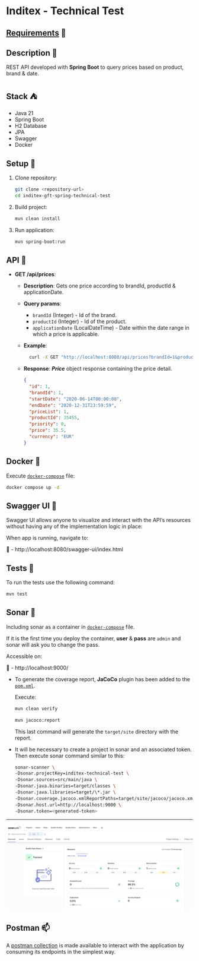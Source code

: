 # Inditex - Technical Test

## [Requirements](./requirements.md) 🔗

## Description 📃

REST API developed with **Spring Boot** to query prices based on product, brand & date.

## Stack ⛺

- Java 21
- Spring Boot
- H2 Database
- JPA
- Swagger
- Docker

## Setup 🔨

1. Clone repository:

   ```bash
   git clone <repository-url>
   cd inditex-gft-spring-technical-test
   ```

2. Build project:

   ```bash
   mvn clean install
   ```

3. Run application:
   ```bash
   mvn spring-boot:run
   ```

## API 📌

- **GET /api/prices**:

  - **Description**: Gets one price according to brandId, productId & applicationDate.
  - **Query params**:

    - `brandId` (Integer) - Id of the brand.
    - `productId` (Integer) - Id of the product.
    - `applicationDate` (LocalDateTime) - Date within the date range in which a price is applicable.

  - **Example**:

    ```bash
      curl -X GET "http://localhost:8080/api/prices?brandId=1&productId=35455&applicationDate=2020-06-14 10:00:00"
    ```

  - **Response**: **_Price_** object response containing the price detail.

    ```json
    {
      "id": 1,
      "brandId": 1,
      "startDate": "2020-06-14T00:00:00",
      "endDate": "2020-12-31T23:59:59",
      "priceList": 1,
      "productId": 35455,
      "priority": 0,
      "price": 35.5,
      "currency": "EUR"
    }
    ```

## Docker 🐋

Execute [`docker-compose`](./docker-compose.yaml) file:

```bash
docker compose up -d
```

## Swagger UI 👀

Swagger UI allows anyone to visualize and interact with the API’s resources without having any of the implementation logic in place:

When app is running, navigate to:

📌 - http://localhost:8080/swagger-ui/index.html

## Tests 💊

To run the tests use the following command:

```bash
mvn test
```

## Sonar 🚦

Including sonar as a container in [`docker-compose`](./docker-compose.yaml) file.

If it is the first time you deploy the container, **user** & **pass** are `admin` and sonar will ask you to change the pass.

Accessible on:

📌 - http://localhost:9000/

- To generate the coverage report, **JaCoCo** plugin has been added to the [`pom.xml`](./pom.xml).

  Execute:

  ```bash
  mvn clean verify
  ```

  ```bash
  mvn jacoco:report
  ```

  This last command will generate the `target/site` directory with the report.

- It will be necessary to create a project in sonar and an associated token. Then execute sonar command similar to this:

  ```bash
  sonar-scanner \
  -Dsonar.projectKey=inditex-technical-test \
  -Dsonar.sources=src/main/java \
  -Dsonar.java.binaries=target/classes \
  -Dsonar.java.libraries=target/\*.jar \
  -Dsonar.coverage.jacoco.xmlReportPaths=target/site/jacoco/jacoco.xml \
  -Dsonar.host.url=http://localhost:9000 \
  -Dsonar.token=<generated-token>
  ```

<hr/>

![sonar-overview](./sonar-overview.png)

## Postman 📫

A [postman collection](./inditex-technical-test.postman_collection.json) is made available to interact with the application by consuming its endpoints in the simplest way.
